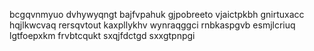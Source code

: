 bcgqvnmyuo dvhywyqngt bajfvpahuk gjpobreeto vjaictpkbh gnirtuxacc
hqjlkwcvaq rersqvtout kaxpllykhv wynraqggci rnbkaspgvb esmjlcriuq lgtfoepxkm frvbtcqukt sxqjfdctgd sxxgtpnpgi
